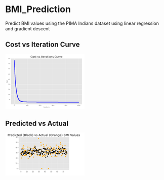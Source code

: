 # BMI_Prediction
Predict BMI values using the PIMA Indians dataset using linear regression and gradient descent




## Cost vs Iteration Curve

<img src="https://github.com/jtyndale9/BMI_Prediction/blob/main/CostvIterationCurve.PNG" width=250><br>



## Predicted vs Actual 

<img src="https://github.com/jtyndale9/BMI_Prediction/blob/main/PredictedvActual.PNG" width=250><br>
